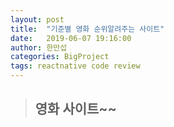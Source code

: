 ```yaml
---
layout: post
title:  "기준별 영화 순위알려주는 사이트"
date:   2019-06-07 19:16:00
author: 한만섭
categories: BigProject
tags: reactnative code review
---
```


> ## 영화 사이트~~
